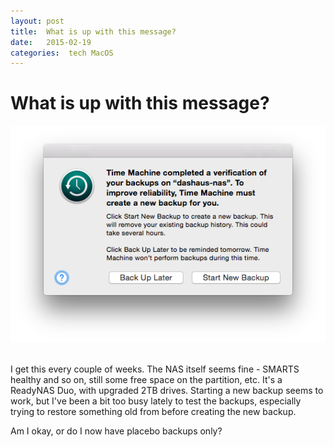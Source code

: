 ```yaml
---
layout: post
title:  What is up with this message? 
date:   2015-02-19 
categories:  tech MacOS 
---
```


# What is up with this message?


![](/images/unknown_filename.480.png) 

I get this every couple of weeks. The NAS itself seems fine - SMARTS healthy and so on, still some free space on the partition, etc. It's a ReadyNAS Duo, with upgraded 2TB drives. Starting a new backup seems to work, but I've been a bit too busy lately to test the backups, especially trying to restore something old from before creating the new backup. 

Am I okay, or do I now have placebo backups only?

